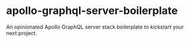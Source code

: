 # apollo-graphql-server-boilerplate
An opinionated Apollo GraphQL server stack boilerplate to kickstart your next project.
